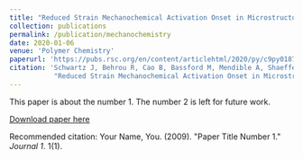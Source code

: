 ```yaml
---
title: "Reduced Strain Mechanochemical Activation Onset in Microstructured Materials"
collection: publications
permalink: /publication/mechanochemistry
date: 2020-01-06
venue: 'Polymer Chemistry'
paperurl: 'https://pubs.rsc.org/en/content/articlehtml/2020/py/c9py01875a'
citation: 'Schwartz J, Behrou R, Cao B, Bassford M, Mendible A, Shaeffer C, Boydston A, Boechler N. 
           "Reduced Strain Mechanochemical Activation Onset in Microstructured Materials." Polymer Chemistry (2020).'
---
```

This paper is about the number 1. The number 2 is left for future work.

[Download paper here](http://academicpages.github.io/files/paper1.pdf)

Recommended citation: Your Name, You. (2009). "Paper Title Number 1." <i>Journal 1</i>. 1(1).
